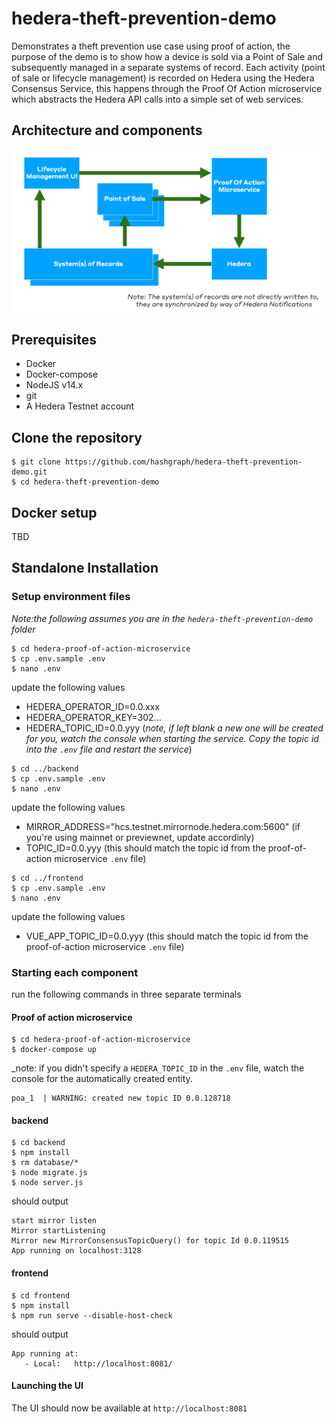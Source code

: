 # hedera-theft-prevention-demo

Demonstrates a theft prevention use case using proof of action, the purpose of the demo is to show how a device is sold via a Point of Sale and subsequently managed in a separate systems of record.
Each activity (point of sale or lifecycle management) is recorded on Hedera using the Hedera Consensus Service, this happens through the Proof Of Action microservice which abstracts the Hedera API calls into a simple set of web services.

## Architecture and components

![Register](documentationAssets/overview.png)

## Prerequisites

* Docker
* Docker-compose
* NodeJS v14.x
* git
* A Hedera Testnet account 

## Clone the repository

```shell script
$ git clone https://github.com/hashgraph/hedera-theft-prevention-demo.git
$ cd hedera-theft-prevention-demo
```

## Docker setup

TBD

## Standalone Installation

### Setup environment files

_Note:the following assumes you are in the `hedera-theft-prevention-demo` folder_

```shell script
$ cd hedera-proof-of-action-microservice
$ cp .env.sample .env
$ nano .env
```

update the following values

* HEDERA_OPERATOR_ID=0.0.xxx
* HEDERA_OPERATOR_KEY=302...
* HEDERA_TOPIC_ID=0.0.yyy (_note, if left blank a new one will be created for you, watch the console when starting the service. Copy the topic id into the `.env` file and restart the service_)

```shell script
$ cd ../backend
$ cp .env.sample .env
$ nano .env
```

update the following values

* MIRROR_ADDRESS="hcs.testnet.mirrornode.hedera.com:5600" (if you're using mainnet or previewnet, update accordinly)
* TOPIC_ID=0.0.yyy (this should match the topic id from the proof-of-action microservice `.env` file)

```shell script
$ cd ../frontend
$ cp .env.sample .env
$ nano .env
```

update the following values

* VUE_APP_TOPIC_ID=0.0.yyy (this should match the topic id from the proof-of-action microservice `.env` file)

### Starting each component

run the following commands in three separate terminals 

#### Proof of action microservice

```shell script
$ cd hedera-proof-of-action-microservice
$ docker-compose up
```

_note: if you didn't specify a `HEDERA_TOPIC_ID` in the `.env` file, watch the console for the automatically created entity.

```text
poa_1  | WARNING: created new topic ID 0.0.128718
```

#### backend

```shell script
$ cd backend
$ npm install
$ rm database/*
$ node migrate.js
$ node server.js
```

should output

```text
start mirror listen
Mirror startListening
Mirror new MirrorConsensusTopicQuery() for topic Id 0.0.119515
App running on localhost:3128
```

#### frontend

```shell script
$ cd frontend
$ npm install
$ npm run serve --disable-host-check
```

should output

```text
App running at:
   - Local:   http://localhost:8081/
```

#### Launching the UI

The UI should now be available at `http://localhost:8081`
